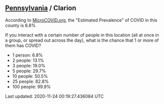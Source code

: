 
## [Pennsylvania](/united-states/pennsylvania) / Clarion

According to [MicroCOVID.org](http://microcovid.org),
the "Estimated Prevalence" of COVID in this county is 6.8%

If you interact with a certain number of people in this location
(all at once in a group, or spread out across the day), what is the chance that
1 or more of them has COVID?

- 1 person: 6.8%
- 2 people: 13.1%
- 3 people: 19.0%
- 5 people: 29.7%
- 10 people: 50.5%
- 25 people: 82.8%
- 100 people: 99.9%

Last updated: 2020-11-24 00:19:27.436084 UTC
